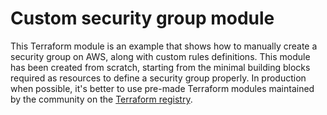 # Custom security group module

This Terraform module is an example that shows how to manually create a security group on AWS, along with custom rules definitions. This module has been created from scratch, starting from the minimal building blocks required as resources to define a security group properly. In production when possible, it's better to use pre-made Terraform modules maintained by the community on the [Terraform registry](https://registry.terraform.io/).
